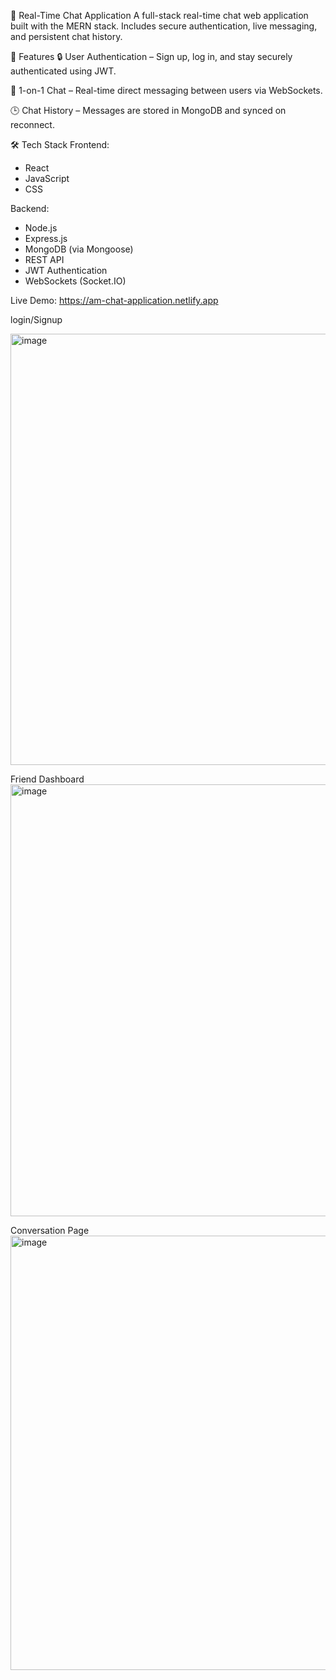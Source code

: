 💬 Real-Time Chat Application
A full-stack real-time chat web application built with the MERN stack. Includes secure authentication, live messaging, and persistent chat history.

🌟 Features
🔒 User Authentication – Sign up, log in, and stay securely authenticated using JWT.

💬 1-on-1 Chat – Real-time direct messaging between users via WebSockets.

🕒 Chat History – Messages are stored in MongoDB and synced on reconnect.

🛠️ Tech Stack
Frontend:
* React
* JavaScript
* CSS

Backend:
* Node.js
* Express.js
* MongoDB (via Mongoose)
* REST API
* JWT Authentication
* WebSockets (Socket.IO)


Live Demo:
https://am-chat-application.netlify.app


login/Signup

<img width="1360" height="690" alt="image" src="https://github.com/user-attachments/assets/78cd76a2-73f8-4d6b-80b1-d1d06950656d" />



Friend Dashboard
<img width="1353" height="691" alt="image" src="https://github.com/user-attachments/assets/52c351e7-c98f-4162-8c97-c818eeebb010" />



Conversation Page
<img width="1349" height="695" alt="image" src="https://github.com/user-attachments/assets/c014fef0-f4f9-48f5-bb3a-549b572c874c" />







